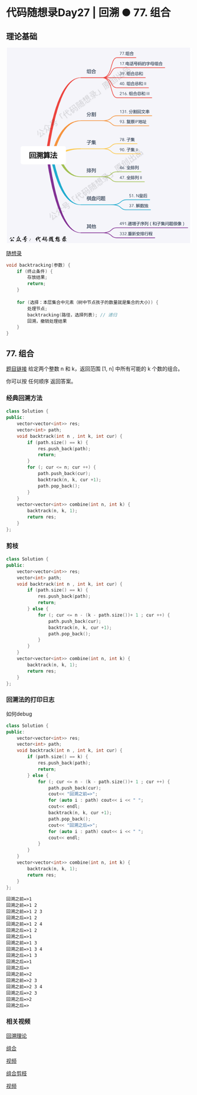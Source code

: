# 代码随想录Day27 | 回溯 ● 77. 组合  

##  理论基础
![alt text](image.png)

[随想录](https://programmercarl.com/%E5%9B%9E%E6%BA%AF%E7%AE%97%E6%B3%95%E7%90%86%E8%AE%BA%E5%9F%BA%E7%A1%80.html#%E9%A2%98%E7%9B%AE%E5%88%86%E7%B1%BB)
```cpp
void backtracking(参数) {
    if (终止条件) {
        存放结果;
        return;
    }

    for (选择：本层集合中元素（树中节点孩子的数量就是集合的大小）) {
        处理节点;
        backtracking(路径，选择列表); // 递归
        回溯，撤销处理结果
    }
}
```
## 77. 组合
[题目链接](https://leetcode.cn/problems/combinations/)
给定两个整数 n 和 k，返回范围 [1, n] 中所有可能的 k 个数的组合。

你可以按 任何顺序 返回答案。

### 经典回溯方法

```cpp
class Solution {
public:
    vector<vector<int>> res;
    vector<int> path;
    void backtrack(int n , int k, int cur) {
        if (path.size() == k) {
            res.push_back(path);
            return;
        } 
        for (; cur <= n; cur ++) {
            path.push_back(cur);
            backtrack(n, k, cur +1);
            path.pop_back();
        }        
    }
    vector<vector<int>> combine(int n, int k) {
        backtrack(n, k, 1);
        return res;
    }
};
```

### 剪枝
```cpp
class Solution {
public:
    vector<vector<int>> res;
    vector<int> path;
    void backtrack(int n , int k, int cur) {
        if (path.size() == k) {
            res.push_back(path);
            return;
        } else {
            for (; cur <= n - (k - path.size())+ 1 ; cur ++) {
                path.push_back(cur);
                backtrack(n, k, cur +1);
                path.pop_back();
            }
        }
    }
    vector<vector<int>> combine(int n, int k) {
        backtrack(n, k, 1);
        return res;
    }
};
```

### 回溯法的打印日志

如何debug

```cpp
class Solution {
public:
    vector<vector<int>> res;
    vector<int> path;
    void backtrack(int n , int k, int cur) {
        if (path.size() == k) {
            res.push_back(path);
            return;
        } else {
            for (; cur <= n - (k - path.size())+ 1 ; cur ++) {
                path.push_back(cur);
                cout<< "回溯之前=>";
                for (auto i : path) cout<< i << " ";
                cout<< endl;
                backtrack(n, k, cur +1);
                path.pop_back();
                cout<< "回溯之后=>";
                for (auto i : path) cout<< i << " ";
                cout<< endl;
            }
        }
    }
    vector<vector<int>> combine(int n, int k) {
        backtrack(n, k, 1);
        return res;
    }
};
```

```
回溯之前=>1 
回溯之前=>1 2 
回溯之前=>1 2 3 
回溯之后=>1 2 
回溯之前=>1 2 4 
回溯之后=>1 2 
回溯之后=>1 
回溯之前=>1 3 
回溯之前=>1 3 4 
回溯之后=>1 3 
回溯之后=>1 
回溯之后=>
回溯之前=>2 
回溯之前=>2 3 
回溯之前=>2 3 4 
回溯之后=>2 3 
回溯之后=>2 
回溯之后=>
```

### 相关视频

[回溯理论](https://www.bilibili.com/video/BV1cy4y167mM/?spm_id_from=333.788&vd_source=4cca6f0dd2495280b5f065c0e86f221c)

[组合](https://programmercarl.com/0077.%E7%BB%84%E5%90%88.html#%E7%AE%97%E6%B3%95%E5%85%AC%E5%BC%80%E8%AF%BE) 

[视频](https://www.bilibili.com/video/BV1ti4y1L7cv/?spm_id_from=333.788&vd_source=4cca6f0dd2495280b5f065c0e86f221c)

[组合剪枝](https://programmercarl.com/0077.%E7%BB%84%E5%90%88%E4%BC%98%E5%8C%96.html)

[视频](https://www.bilibili.com/video/BV1wi4y157er/?spm_id_from=333.788&vd_source=4cca6f0dd2495280b5f065c0e86f221c)
